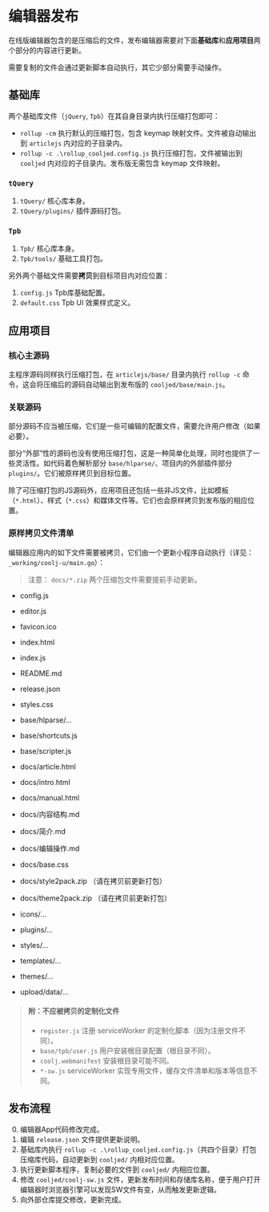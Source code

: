 # 编辑器发布

在线版编辑器包含的是压缩后的文件，发布编辑器需要对下面**基础库**和**应用项目**两个部分的内容进行更新。

需要复制的文件会通过更新脚本自动执行，其它少部分需要手动操作。


## 基础库

两个基础库文件（`jQuery`, `Tpb`）在其自身目录内执行压缩打包即可：

- `rollup -cm` 执行默认的压缩打包，包含 keymap 映射文件。文件被自动输出到 `articlejs` 内对应的子目录内。
- `rollup -c .\rollup_cooljed.config.js` 执行压缩打包，文件被输出到 `cooljed` 内对应的子目录内。发布版无需包含 keymap 文件映射。


### `tQuery`

1. `tQuery/` 核心库本身。
2. `tQuery/plugins/` 插件源码打包。


### `Tpb`

1. `Tpb/` 核心库本身。
2. `Tpb/tools/` 基础工具打包。

另外两个基础文件需要**拷贝**到目标项目内对应位置：

1. `config.js` Tpb库基础配置。
2. `default.css` Tpb UI 效果样式定义。


## 应用项目

### 核心主源码

主程序源码同样执行压缩打包，在 `articlejs/base/` 目录内执行 `rollup -c` 命令，这会将压缩后的源码自动输出到发布版的 `cooljed/base/main.js`。


### 关联源码

部分源码不应当被压缩，它们是一些可编辑的配置文件，需要允许用户修改（如果必要）。

部分“外部”性的源码也没有使用压缩打包，这是一种简单化处理，同时也提供了一些灵活性。如代码着色解析部分 `base/hlparse/`、项目内的外部插件部分 `plugins/`。它们被原样拷贝到目标位置。

除了可压缩打包的JS源码外，应用项目还包括一些非JS文件，比如模板（`*.html`）、样式（`*.css`）和媒体文件等。它们也会原样拷贝到发布版的相应位置。


### 原样拷贝文件清单

编辑器应用内的如下文件需要被拷贝，它们由一个更新小程序自动执行（详见：`_working/coolj-u/main.go`）：

> 注意：
> `docs/*.zip` 两个压缩包文件需要提前手动更新。

- config.js
- editor.js
- favicon.ico
- index.html
- index.js
- README.md
- release.json
- styles.css

- base/hlparse/...
- base/shortcuts.js
- base/scripter.js

- docs/article.html
- docs/intro.html
- docs/manual.html
- docs/内容结构.md
- docs/简介.md
- docs/编辑操作.md
- docs/base.css
- docs/style2pack.zip （请在拷贝前更新打包）
- docs/theme2pack.zip （请在拷贝前更新打包）

- icons/...
- plugins/...
- styles/...
- templates/...
- themes/...
- upload/data/...


> #### 附：不应被拷贝的定制化文件
> 
> - `register.js` 注册 serviceWorker 的定制化脚本（因为注册文件不同）。
> - `base/tpb/user.js` 用户安装根目录配置（根目录不同）。
> - `coolj.webmanifest` 安装根目录可能不同。
> - `*-sw.js` serviceWorker 实现专用文件，缓存文件清单和版本等信息不同。



## 发布流程

0. 编辑器App代码修改完成。
1. 编辑 `release.json` 文件提供更新说明。
2. 基础库内执行 `rollup -c .\rollup_cooljed.config.js`（共四个目录）打包压缩库代码，自动更新到 `cooljed/` 内相对应位置。
3. 执行更新脚本程序，复制必要的文件到 `cooljed/` 内相应位置。
4. 修改 `cooljed/coolj-sw.js` 文件，更新发布时间和存储库名称，便于用户打开编辑器时浏览器引擎可以发现SW文件有变，从而触发更新逻辑。
5. 向外部仓库提交修改，更新完成。
